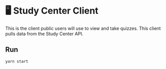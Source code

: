 # 🖥️ Study Center Client

This is the client public users will use to view and take quizzes. This client pulls data from the Study Center API.


## Run

```bash
yarn start
```
